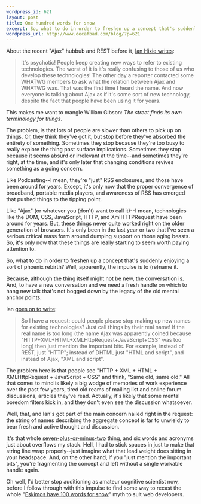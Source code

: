 ```yaml
--- 
wordpress_id: 621
layout: post
title: One hundred words for snow
excerpt: So, what to do in order to freshen up a concept that's suddenly enjoying a sort of phoenix rebirth?  Well, apparently, the impulse is to (re)name it.
wordpress_url: http://www.decafbad.com/blog/?p=621
---
```

About the recent "Ajax" hubbub and REST before it, [Ian Hixie writes][hix]:

  > It's psychotic! People keep creating new ways to refer to existing technologies. The worst of it is it's really confusing to those of us who develop these technologies! The other day a reporter contacted some WHATWG members to ask what the relation between Ajax and WHATWG was. That was the first time I heard the name. And now everyone is talking about Ajax as if it's some sort of new technology, despite the fact that people have been using it for years.

  This makes me want to mangle William Gibson:  *The street finds its own terminology for things*.

  The problem, is that lots of people are slower than others to pick up on things.  Or, they think they've got it, but stop before they've absorbed the entirety of something.    Sometimes they stop because they're too busy to really explore the thing past surface implications.  Sometimes they stop because it seems absurd or irrelevant at the time--and sometimes they're right, at the time, and it's only later that changing conditions revives something as a going concern.
  
  Like Podcasting--I mean, they're "just" RSS enclosures, and those have been around for years.  Except, it's only now that the proper convergence of broadband, portable media players, and awareness of RSS has emerged that pushed things to the tipping point.  

  Like "Ajax" (or whatever you (don't) want to call it)--I mean, technologies like the DOM, CSS, JavaScript, HTTP, and XmlHTTPRequest have been around for years.  But, these things never quite worked right on the older generation of browsers.  It's only been in the last year or two that I've seen a serious critical mass form around dumping support on those aging beasts.  So, it's only now that these things are really starting to seem worth paying attention to.
  
  So, what to do in order to freshen up a concept that's suddenly enjoying a sort of phoenix rebirth?  Well, apparently, the impulse is to (re)name it.  
  
  Because, although the thing itself might not be new, the conversation is.  And, to have a new conversation and we need a fresh handle on which to hang new talk that's not bogged down by the legacy of the old mental anchor points.
  
  Ian [goes on to write][hix]:
  
  > So I have a request: could people please stop making up new names for existing technologies? Just call things by their real name! If the real name is too long (the name Ajax was apparently coined because "HTTP+XML+HTML+XMLHttpRequest+JavaScript+CSS" was too long) then just mention the important bits. For example, instead of REST, just "HTTP"; instead of DHTML just "HTML and script", and instead of Ajax, "XML and script".
  
  The problem here is that people see "HTTP + XML + HTML + XMLHttpRequest + JavaScript + CSS" and think, "Same old, same old."  All that comes to mind is likely a big wodge of memories of work experience over the past few years, tired old reams of mailing list and online forum discussions, articles they've read.  Actually, it's likely that some mental boredom filters kick in, and they don't even see the discussion whatsoever.
  
  Well, that, and Ian's got part of the main concern nailed right in the request: the string of names describing the aggregate concept is far to unwieldy to bear fresh and active thought and discussion.  
  
  It's that whole [seven-plus-or-minus-two][seven] thing, and six words and acronyms just about overflows my stack.  Hell, I had to stick spaces in just to make that string line wrap properly--just imagine what that lead weight does sitting in your headspace.  And, on the other hand, if you "just mention the important bits", you're fragmenting the concept and left without a single workable handle again.
  
  [seven]:http://www.well.com/user/smalin/miller.html
  
  Oh well, I'd better stop auditioning as amateur cognitive scientist now, before I follow through with this impulse to find some way to recast the whole "[Eskimos have 100 words for snow][eskimos]" myth to suit web developers.
  
   [eskimos]:http://www.public.iastate.edu/~honeyl/derrida/eskimos.html
    
   [hix]:http://ln.hixie.ch/?start=1111339822&#38;count=1
